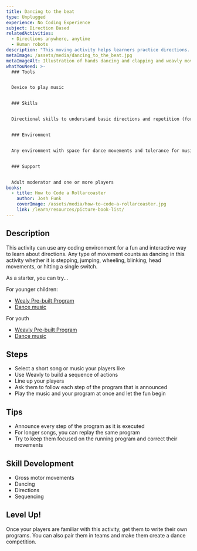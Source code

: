 ```yaml
---
title: Dancing to the beat
type: Unplugged
experience: No Coding Experience
subject: Direction Based
relatedActivities:
  - Directions anywhere, anytime
  - Human robots
description: "This moving activity helps learners practice directions. "
metaImage: /assets/media/dancing_to_the_beat.jpg
metaImageAlt: Illustration of hands dancing and clapping and weavly movement blocks
whatYouNeed: >-
  ### Tools


  Device to play music


  ### Skills


  Directional skills to understand basic directions and repetition (for example move forward, backward, turning right, and turning left)


  ### Environment


  Any environment with space for dance movements and tolerance for music


  ### Support


  Adult moderator and one or more players
books:
  - title: How to Code a Rollarcoaster
    author: Josh Funk
    coverImage: /assets/media/how-to-code-a-rollarcoaster.jpg
    link: /learn/resources/picture-book-list/
---
```

## Description

This activity can use any coding environment for a fun and interactive way to learn about directions. Any type of movement counts as dancing in this activity whether it is stepping, jumping, wheeling, blinking, head movements, or hitting a single switch.

As a starter, you can try...

For younger children:

* [Wealy Pre-built Program](https://build.codelearncreate.org/?v=0.5&p=1Bb1bB1Bb1Bb1&c=e0b00a0a0b0b0c0c0d0d0e0) 
* [Dance music](https://www.youtube.com/watch?v=iwKS4b9aUeI)

For youth

* [Weavly Pre-built Program](https://build.codelearncreate.org/?v=0.5&p=ADad1B1b1B1b1dD&c=00b)
* [](https://www.youtube.com/watch?v=niUaRPODJRs)[Dance music](https://www.youtube.com/watch?v=niUaRPODJRs)

## Steps

* Select a short song or music your players like
* Use Weavly to build a sequence of actions
* Line up your players
* Ask them to follow each step of the program that is announced
* Play the music and your program at once and let the fun begin

## Tips

* Announce every step of the program as it is executed
* For longer songs, you can replay the same program
* Try to keep them focused on the running program and correct their movements

## Skill Development

* Gross motor movements 
* Dancing
* Directions
* Sequencing

## Level Up!

Once your players are familiar with this activity, get them to write their own programs. You can also pair them in teams and make them create a dance competition.
